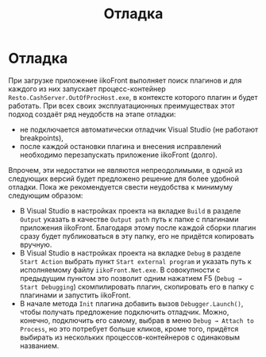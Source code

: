 ﻿---
title: Отладка
layout: basic
---
# Отладка #

При загрузке приложение iikoFront выполняет поиск плагинов и для каждого из них запускает процесс-контейнер `Resto.CashServer.OutOfProcHost.exe`, в контексте которого плагин и будет работать. При всех своих эксплуатационных преимуществах этот подход создаёт ряд неудобств на этапе отладки:

- не подключается автоматически отладчик Visual Studio (не работают breakpoints),
- после каждой остановки плагина и внесения исправлений необходимо перезапускать приложение iikoFront (долго).

Впрочем, эти недостатки не являются непреодолимыми, в одной из следующих версий будет предложено решение для более удобной отладки. Пока же рекомендуется свести неудобства к минимуму следующим образом:

- В Visual Studio в настройках проекта на вкладке `Build` в разделе `Output` указать в качестве `Output path` путь к папке с плагинами приложения iikoFront. Благодаря этому после каждой сборки плагин сразу будет публиковаться в эту папку, его не придётся копировать вручную.
- В Visual Studio в настройках проекта на вкладке `Debug` в разделе `Start Action` выбрать пункт `Start external program` и указать путь к исполняемому файлу `iikoFront.Net.exe`. В совокупности с предыдущим пунктом это позволит одним нажатием F5 (`Debug → Start Debugging`) скомпилировать плагин, скопировать его в папку с плагинами и запустить iikoFront.
- В начале метода `Init` плагина добавить вызов `Debugger.Launch()`, чтобы получать предложение подключить отладчик. Можно, конечно, подключить его самому, выбрав в меню `Debug → Attach to Process`, но это потребует больше кликов, кроме того, придётся выбирать из нескольких процессов-контейнеров с одинаковым названием.